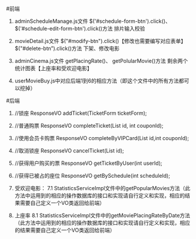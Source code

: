 #前端
1. adminScheduleManage.js文件
$('#schedule-form-btn').click()、
$('#schedule-edit-form-btn').click()方法
排片输入校验

2. movieDetail.js文件
$("#modify-btn").click()【修改也需要编写对应表单】
$("#delete-btn”).click()方法
下架、修改电影

3. adminCinema.js文件
getPlacingRate()、
getPolularMovie()方法
剩余两个统计图表【上座率和受欢迎电影】

4. userMovieBuy.js中对应后端1到6的相应方法（即这个文件中的所有方法都可以挖掉）

#后端
1. //锁座
ResponseVO addTicket(TicketForm ticketForm);
2. //普通购票
ResponseVO completeTicket(List<Integer> id, int couponId);
3. //使用会员卡购票
ResponseVO completeByVIPCard(List<Integer> id,int couponId);
4. //取消锁座
ResponseVO cancelTicket(List<Integer> id);
5. //获得用户购买的票
ResponseVO getTicketByUser(int userId);
6. //获得已被占的座位
ResponseVO getBySchedule(int scheduleId);

7. 受欢迎电影：
   7.1 StatisticsServiceImpl文件中的getPopularMovies方法（此方法中运用到的相应的操作数据库的接口和实现请自行定义和实现，相应的结果需要自己定义一个VO类返回给前端）
8. 上座率
   8.1 StatisticsServiceImpl文件中的getMoviePlacingRateByDate方法（此方法中运用到的相应的操作数据库的接口和实现请自行定义和实现，相应的结果需要自己定义一个VO类返回给前端）